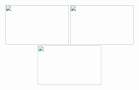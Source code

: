 <p align="center">
<img src=https://c.tenor.com/EJ2mIpyaRk0AAAAd/snicker_doodle7-chips.gif width="200" height="125"/> <img src=https://c.tenor.com/EJ2mIpyaRk0AAAAd/snicker_doodle7-chips.gif width="200" height="125"/> <img src=https://c.tenor.com/EJ2mIpyaRk0AAAAd/snicker_doodle7-chips.gif width="200" height="125"/>
</p>


